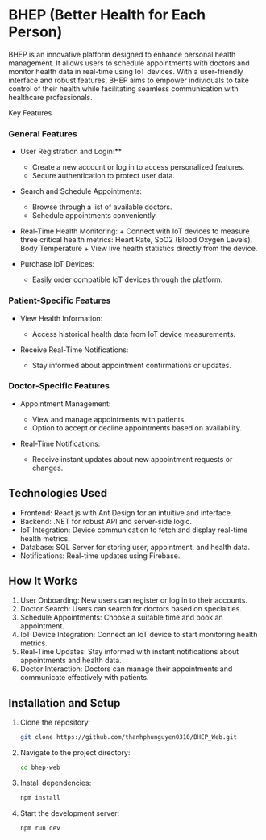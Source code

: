    # BHEP (Better Health for Each Person)

BHEP is an innovative platform designed to enhance personal health management. It allows users to schedule appointments with doctors and monitor health data in real-time using IoT devices. With a user-friendly interface and robust features, BHEP aims to empower individuals to take control of their health while facilitating seamless communication with healthcare professionals.

Key Features

### General Features
  - User Registration and Login:**
    + Create a new account or log in to access personalized features.
    + Secure authentication to protect user data.

  - Search and Schedule Appointments:
    + Browse through a list of available doctors.
    + Schedule appointments conveniently.

  -  Real-Time Health Monitoring:
    + Connect with IoT devices to measure three critical health metrics: Heart Rate, SpO2 (Blood Oxygen Levels), Body Temperature
    + View live health statistics directly from the device.

  - Purchase IoT Devices:
    + Easily order compatible IoT devices through the platform.

### Patient-Specific Features
  - View Health Information:
    + Access historical health data from IoT device measurements.

  - Receive Real-Time Notifications:
    + Stay informed about appointment confirmations or updates.

### Doctor-Specific Features
  - Appointment Management:
    + View and manage appointments with patients.
    + Option to accept or decline appointments based on availability.

  - Real-Time Notifications:
    + Receive instant updates about new appointment requests or changes.

## Technologies Used
  - Frontend: React.js with Ant Design for an intuitive and interface.
  - Backend: .NET for robust API and server-side logic.
  - IoT Integration: Device communication to fetch and display real-time health metrics.
  - Database: SQL Server for storing user, appointment, and health data.
  - Notifications: Real-time updates using Firebase.

## How It Works
1. User Onboarding: New users can register or log in to their accounts.
2. Doctor Search: Users can search for doctors based on specialties.
3. Schedule Appointments: Choose a suitable time and book an appointment.
4. IoT Device Integration: Connect an IoT device to start monitoring health metrics.
5. Real-Time Updates: Stay informed with instant notifications about appointments and health data.
6. Doctor Interaction: Doctors can manage their appointments and communicate effectively with patients.

## Installation and Setup
1. Clone the repository:
   ```bash
   git clone https://github.com/thanhphunguyen0310/BHEP_Web.git
   ```
2. Navigate to the project directory:
   ```bash
   cd bhep-web
   ```
3. Install dependencies:
   ```bash
   npm install
   ```
4. Start the development server:
   ```bash
   npm run dev
   ```

